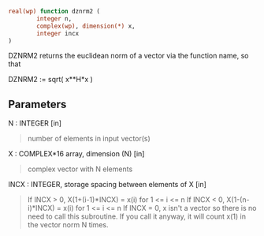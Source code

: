 ```fortran
real(wp) function dznrm2 (
        integer n,
        complex(wp), dimension(*) x,
        integer incx
)
```

DZNRM2 returns the euclidean norm of a vector via the function
name, so that

DZNRM2 := sqrt( x\*\*H\*x )

## Parameters
N : INTEGER [in]
> number of elements in input vector(s)

X : COMPLEX\*16 array, dimension (N) [in]
> complex vector with N elements

INCX : INTEGER, storage spacing between elements of X [in]
> If INCX > 0, X(1+(i-1)\*INCX) = x(i) for 1 <= i <= n
> If INCX < 0, X(1-(n-i)\*INCX) = x(i) for 1 <= i <= n
> If INCX = 0, x isn't a vector so there is no need to call
> this subroutine.  If you call it anyway, it will count x(1)
> in the vector norm N times.
